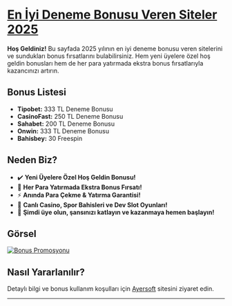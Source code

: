 # [En İyi Deneme Bonusu Veren Siteler 2025](https://ayersoft.com)

**Hoş Geldiniz!** Bu sayfada 2025 yılının en iyi deneme bonusu veren sitelerini ve sundukları bonus fırsatlarını bulabilirsiniz. Hem yeni üyelere özel hoş geldin bonusları hem de her para yatırmada ekstra bonus fırsatlarıyla kazancınızı artırın.

## Bonus Listesi

- **Tipobet:** 333 TL Deneme Bonusu
- **CasinoFast:** 250 TL Deneme Bonusu
- **Sahabet:** 200 TL Deneme Bonusu
- **Onwin:** 333 TL Deneme Bonusu
- **Bahisbey:** 30 Freespin

## Neden Biz?

- ✔️ **Yeni Üyelere Özel Hoş Geldin Bonusu!**
- 🎁 **Her Para Yatırmada Ekstra Bonus Fırsatı!**
- ⚡️ **Anında Para Çekme & Yatırma Garantisi!**
- 🎲 **Canlı Casino, Spor Bahisleri ve Dev Slot Oyunları!**
- 💎 **Şimdi üye olun, şansınızı katlayın ve kazanmaya hemen başlayın!**

## Görsel

[![Bonus Promosyonu](https://turkifsa4.click/wp-content/uploads/2025/02/04-FREESPIN-PROMO-550x190_15.jpg "Bonus Promosyonu")](https://ayersoft.com)

## Nasıl Yararlanılır?

Detaylı bilgi ve bonus kullanım koşulları için [Ayersoft](https://ayersoft.com) sitesini ziyaret edin.

---

